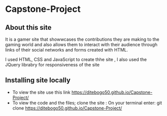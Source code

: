 # Capstone-Project

## About this site

It is a gamer site that showwcases the contributions they are making to the gaming world and also allows them to interact with their audience through 
links of their social networks and forms created with HTML.

I used HTML, CSS and JavaScript to create thhe site , I also used the JQuery librabry for responsiveness of the site

## Installing site locally

* To view the site use this link https://ditebogo50.github.io/Capstone-Project/
* To view the code and the files; clone the site :
On your terminal enter:
git clone https://ditebogo50.github.io/Capstone-Project/



